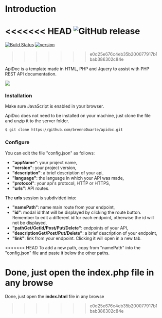 # Introduction

<<<<<<< HEAD
![GitHub release](https://img.shields.io/github/release/brenno/1.0-beta)
=======
[![Build Status](https://travis-ci.org/joemccann/dillinger.svg?branch=master)](https://travis-ci.org/joemccann/dillinger)
[![version](https://img.shields.io/badge/version-0.1-yellow.svg)](https://semver.org)
>>>>>>> e0d25e676c4eb35b200077917b1bab386302c84e

ApiDoc is a template made in HTML, PHP and Jquery to assist with PHP REST API documentation.
 
<img src="/view/_img/apidoc.png">

### Installation

Make sure JavaScript is enabled in your browser.

ApiDoc does not need to be installed on your machine, just clone the file and unzip it to the server folder.

```sh
$ git clone https://github.com/brennoDuarte/apidoc.git
```

### Configure

You can edit the file "config.json" as follows:

- **"appName"**: your project name,
- **"version"**: your project version,
- **"description"**: a brief description of your api,
- **"language"**: the language in which your API was made,
- **"protocol"**: your api's protocol, HTTP or HTTPS,
- **"urls"**: API routes.

The **urls** session is subdivided into:
- **"namePath"**: name main route from your endpoint,
- **"id"**: modal id that will be displayed by clicking the route button. Remember to edit a different id for each endpoint, otherwise the id will not be displayed,
- **"pathGet/GetId/Post/Put/Delete"**: endpoints of your API,
- **"descriptionGet/Post/Put/Delete"**: a brief description of your endpoint,
- **"link"**: link from your endpoint. Clicking it will open in a new tab.

<<<<<<< HEAD
To add a new path, copy from "namePath" into the "config.json" file and paste it below the other paths.

Done, just open the **index.php** file in any browse
=======
Done, just open the **index.html** file in any browse

>>>>>>> e0d25e676c4eb35b200077917b1bab386302c84e
